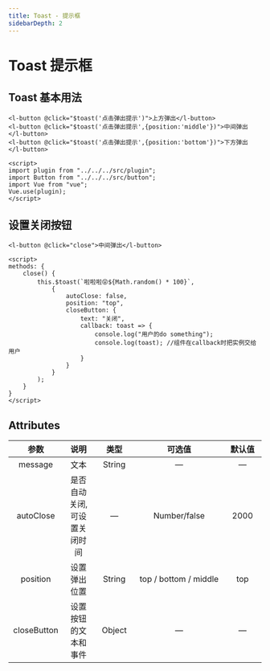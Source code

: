 ```yaml
---
title: Toast - 提示框
sidebarDepth: 2
---
```


# Toast 提示框 <Badge text="beta" type="warn"/>

## Toast 基本用法

<toast-demo1></toast-demo1>

```vue
<l-button @click="$toast('点击弹出提示')">上方弹出</l-button>
<l-button @click="$toast('点击弹出提示',{position:'middle'})">中间弹出</l-button>
<l-button @click="$toast('点击弹出提示',{position:'bottom'})">下方弹出</l-button>

<script>
import plugin from "../../../src/plugin";
import Button from "../../../src/button";
import Vue from "vue";
Vue.use(plugin);
</script>
```

## 设置关闭按钮

<toast-demo2></toast-demo2>

```vue
<l-button @click="close">中间弹出</l-button>

<script>
methods: {
    close() {
        this.$toast(`啦啦啦😝${Math.random() * 100}`,
            {
                autoClose: false,
                position: "top",
                closeButton: {
                    text: "关闭",
                    callback: toast => {
                        console.log("用户的do something");
                        console.log(toast); //组件在callback时把实例交给用户
                    }
                }
            }
        );
    }
}
</script>

```

## Attributes

|   参数    |            说明             |  类型  |        可选值         | 默认值 |
| :-------: | :-------------------------: | :----: | :-------------------: | :----: |
|  message  |            文本             | String |           —           |   —    |
| autoClose | 是否自动关闭,可设置关闭时间 |   —    |     Number/false      |  2000  |
| position  |        设置弹出位置         | String | top / bottom / middle |  top   |
| closeButton  |        设置按钮的文本和事件         | Object | — |  —   |


<style>
table th:nth-child(1) {
    width: 100px;
}
table th:nth-child(2) {
    width: 100px;
}
table th:nth-child(3) {
    width: 100px;
}
table th:nth-child(4) {
    width: 290px;
}
table th:nth-child(5) {
    width: 100px;
}
</style>
